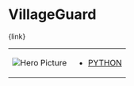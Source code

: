 # VillageGuard 

{link}
<table>
<tr>
<td>

![Hero Picture](hero.png?raw=true "Hero Picture")

</td>
<td>
<ul>
<li>

[PYTHON](VillageGuard.py)

</li>
</td>
</tr>
<table>